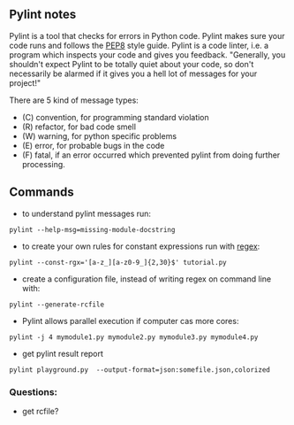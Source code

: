 ## Pylint notes

Pylint is a tool that checks for errors in Python code. Pylint makes sure your code runs and follows the [PEP8](https://www.python.org/dev/peps/pep-0008/#string-quotes) style guide. Pylint is a code linter, i.e. a program which inspects your code and gives you feedback.
"Generally, you shouldn't expect Pylint to be totally quiet about your code, so don't necessarily be alarmed if it gives you a hell lot of messages for your project!"

There are 5 kind of message types:
  * (C) convention, for programming standard violation
  * (R) refactor, for bad code smell
  * (W) warning, for python specific problems
  * (E) error, for probable bugs in the code
  * (F) fatal, if an error occurred which prevented pylint from doing further processing.

## Commands
- to understand pylint messages run:
```
pylint --help-msg=missing-module-docstring
```
- to create your own rules for constant expressions run with [regex](https://docs.python.org/3/library/re.html):
```
pylint --const-rgx='[a-z_][a-z0-9_]{2,30}$' tutorial.py
```
- create a configuration file, instead of writing regex on command line with:
```
pylint --generate-rcfile 
```
- Pylint allows parallel execution if computer cas more cores:
```
pylint -j 4 mymodule1.py mymodule2.py mymodule3.py mymodule4.py
```
- get pylint result report
```
pylint playground.py  --output-format=json:somefile.json,colorized
```

### Questions:
- get rcfile?